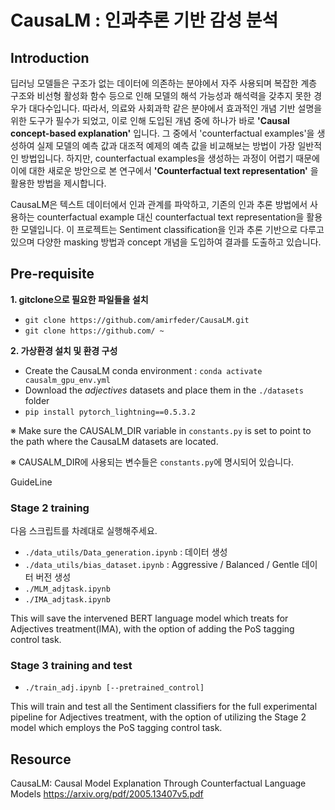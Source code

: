 # CausaLM : 인과추론 기반 감성 분석

## Introduction

딥러닝 모델들은 구조가 없는 데이터에 의존하는 분야에서 자주 사용되며 복잡한 계층 구조와 비선형 활성화 함수 등으로 인해 모델의 해석 가능성과 해석력을 갖추지 못한 경우가 대다수입니다. 따라서, 의료와 사회과학 같은 분야에서 효과적인 개념 기반 설명을 위한 도구가 필수가 되었고, 이로 인해 도입된 개념 중에 하나가 바로 **'Causal concept-based explanation'** 입니다.
그 중에서 'counterfactual examples'을 생성하여 실제 모델의 예측 값과 대조적 예제의 예측 값을 비교해보는 방법이 가장 일반적인 방법입니다. 하지만, counterfactual examples을 생성하는 과정이 어렵기 때문에 이에 대한 새로운 방안으로 본 연구에서 **'Counterfactual text representation'** 을 활용한 방법을 제시합니다.

CausaLM은 텍스트 데이터에서 인과 관계를 파악하고, 기존의 인과 추론 방법에서 사용하는 counterfactual example 대신 counterfactual text representation을 활용한 모델입니다. 이 프로젝트는 Sentiment classification을 인과 추론 기반으로 다루고 있으며 다양한 masking 방법과 concept 개념을 도입하여 결과를 도출하고 있습니다.

## Pre-requisite

**1. gitclone으로 필요한 파일들을 설치**
- `git clone https://github.com/amirfeder/CausaLM.git`
- `git clone https://github.com/ ~`

**2. 가상환경 설치 및 환경 구성**
- Create the CausaLM conda environment : `conda activate causalm_gpu_env.yml`
- Download the _adjectives_ datasets and place them in the `./datasets` folder
- `pip install pytorch_lightning==0.5.3.2`

※ Make sure the CAUSALM_DIR variable in `constants.py` is set to point to the path where the CausaLM datasets are located.

※ CAUSALM_DIR에 사용되는 변수들은 `constants.py`에 명시되어 있습니다.

GuideLine

### Stage 2 training

다음 스크립트를 차례대로 실행해주세요.

- `./data_utils/Data_generation.ipynb` : 데이터 생성
- `./data_utils/bias_dataset.ipynb` : Aggressive / Balanced / Gentle 데이터 버전 생성
- `./MLM_adjtask.ipynb`
- `./IMA_adjtask.ipynb`

This will save the intervened BERT language model which treats for Adjectives treatment(IMA), with the option of adding the PoS tagging control task.

### Stage 3 training and test
- `./train_adj.ipynb [--pretrained_control]`

This will train and test all the Sentiment classifiers for the full experimental pipeline for Adjectives treatment, with the option of utilizing the Stage 2 model which employs the PoS tagging control task.


## Resource

CausaLM: Causal Model Explanation Through Counterfactual Language Models
https://arxiv.org/pdf/2005.13407v5.pdf

